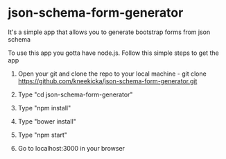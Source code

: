 # json-schema-form-generator
It's a simple app that allows you to generate bootstrap forms from json schema

To use this app you gotta have node.js. Follow this simple steps to get the app

1) Open your git and clone the repo to your local machine - git clone https://github.com/kneekicka/json-schema-form-generator.git

2) Type "cd json-schema-form-generator"

3) Type "npm install" 

4) Type "bower install"

5) Type "npm start"

6) Go to localhost:3000 in your browser
